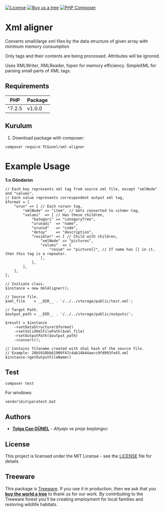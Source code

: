 [![License](https://poser.pugx.org/tcgunel/netgsm/license)](https://packagist.org/packages/tcgunel/netgsm)
[![Buy us a tree](https://img.shields.io/badge/Treeware-%F0%9F%8C%B3-lightgreen)](https://plant.treeware.earth/tcgunel/netgsm)
[![PHP Composer](https://github.com/tcgunel/xml-aligner/actions/workflows/tests.yml/badge.svg)](https://github.com/tcgunel/xml-aligner/actions/workflows/tests.yml)

[comment]: <> ([![PHP Composer]&#40;https://github.com/tcgunel/netgsm/actions/workflows/laravel8-tests.yml/badge.svg&#41;]&#40;https://github.com/tcgunel/netgsm/actions/workflows/laravel8-tests.yml&#41;)

# Xml aligner
Converts small/large xml files by the data structure of given array with minimum memory consumption

Only tags and their contents are being processed. Attributes will be ignored.

Uses XMLWriter, XMLReader, fopen for memory efficiency. SimpleXML for parsing small parts of XML tags. 

## Requirements
| PHP    | Package |
|--------|---------|
| ^7.2.5 | v1.0.0  |

## Kurulum

1) Download package with composer:
```
composer require TCGunel/xml-aligner
```

Example Usage
====================
**1:n Gönderim**

```
// Each key represents xml tag from source xml file, except "xmlNode" and "values",
// Each value represents correspondent output xml tag,
$format = [
    "urun" => [ // Each <urun> tag,
        "xmlNode" => "item", // Gets converted to <item> tag,
        "values"  => [ // Has these children,
            "kategori" => "categoryTree",
            "urunadi"  => "name",
            "urunid"   => "code",
            "detay"    => "description",
            "resimler" => [ // Child with children,
                "xmlNode" => "pictures",
                "values"  => [
                    "resim" => "picture[]", // If name has [] in it, then this tag is a repeater. 
                ],
            ],
        ],
    ],
];

// Initiate class.
$instance = new XmlAligner();

// Source file.
$xml_file    = __DIR__ . '/../../storage/public/test.xml';

// Target Path.
$output_path = __DIR__ . '/../../storage/public/outputs/';

$result = $instance
    ->setDataStructure($format)
    ->setValidXmlFilePath($xml_file)
    ->setOutputPath($output_path)
    ->convert();

// Contains filename created with sha1 hash of the source file.
// Example: 20b5918bb61909f47c4ab14b44aecc9fd093fe43.xml
$instance->getOutputFileName()
```

## Test
```
composer test
```
For windows:
```
vendor\bin\paratest.bat
```

## Authors

* [**Tolga Can GÜNEL**](https://github.com/tcgunel) - *Altyapı ve proje başlangıcı*

[comment]: <> (See also the list of [contributors]&#40;https://github.com/freshbitsweb/laravel-log-enhancer/graphs/contributors&#41; who participated in this project.)

## License

This project is licensed under the MIT License - see the [LICENSE](LICENSE) file for details

## Treeware

This package is [Treeware](https://treeware.earth). If you use it in production, then we ask that you [**buy the world a tree**](https://plant.treeware.earth/tcgunel/netgsm) to thank us for our work. By contributing to the Treeware forest you’ll be creating employment for local families and restoring wildlife habitats.
